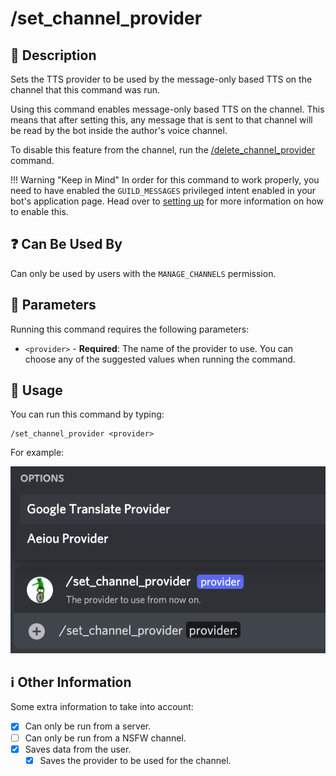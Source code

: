 # /set_channel_provider

## 📖 Description

Sets the TTS provider to be used by the message-only based TTS on the channel that this command was run.

Using this command enables message-only based TTS on the channel. This means that after setting this, any message that is sent to that channel will be read by the bot inside the author's voice channel.

To disable this feature from the channel, run the [/delete_channel_provider](./delete-channel-provider.md) command.

!!! Warning "Keep in Mind"
    In order for this command to work properly, you need to have enabled the `GUILD_MESSAGES` privileged intent enabled in your bot's application page. Head over to [setting up](../../../installation/setting-up.md) for more information on how to enable this.

## ❓ Can Be Used By

Can only be used by users with the `MANAGE_CHANNELS` permission.

## 🔨 Parameters

Running this command requires the following parameters:

* `<provider>` - **Required**: The name of the provider to use. You can choose any of the suggested values when running the command.

## 🎈 Usage

You can run this command by typing:

```text
/set_channel_provider <provider>
```

For example:

![set-channel-provider-usage](../../../assets/screenshots/set-channel-provider-usage.png)

## ℹ️ Other Information

Some extra information to take into account:

* [x] Can only be run from a server.
* [ ] Can only be run from a NSFW channel.
* [x] Saves data from the user.
    * [x] Saves the provider to be used for the channel.
